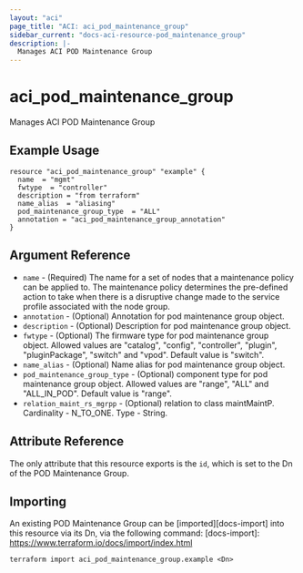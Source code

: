 ```yaml
---
layout: "aci"
page_title: "ACI: aci_pod_maintenance_group"
sidebar_current: "docs-aci-resource-pod_maintenance_group"
description: |-
  Manages ACI POD Maintenance Group
---
```


# aci_pod_maintenance_group

Manages ACI POD Maintenance Group

## Example Usage

```hcl
resource "aci_pod_maintenance_group" "example" {
  name  = "mgmt"
  fwtype  = "controller"
  description = "from terraform"
  name_alias  = "aliasing"
  pod_maintenance_group_type  = "ALL"
  annotation = "aci_pod_maintenance_group_annotation"
}
```

## Argument Reference

- `name` - (Required) The name for a set of nodes that a maintenance policy can be applied to. The maintenance policy determines the pre-defined action to take when there is a disruptive change made to the service profile associated with the node group.
- `annotation` - (Optional) Annotation for pod maintenance group object.
- `description` - (Optional) Description for pod maintenance group object.
- `fwtype` - (Optional) The firmware type for pod maintenance group object. Allowed values are "catalog", "config", "controller", "plugin", "pluginPackage", "switch" and "vpod". Default value is "switch".
- `name_alias` - (Optional) Name alias for pod maintenance group object.
- `pod_maintenance_group_type` - (Optional) component type for pod maintenance group object. Allowed values are "range", "ALL" and "ALL_IN_POD". Default value is "range".
- `relation_maint_rs_mgrpp` - (Optional) relation to class maintMaintP. Cardinality - N_TO_ONE. Type - String.

## Attribute Reference

The only attribute that this resource exports is the `id`, which is set to the
Dn of the POD Maintenance Group.

## Importing

An existing POD Maintenance Group can be [imported][docs-import] into this resource via its Dn, via the following command:
[docs-import]: https://www.terraform.io/docs/import/index.html

```
terraform import aci_pod_maintenance_group.example <Dn>
```
